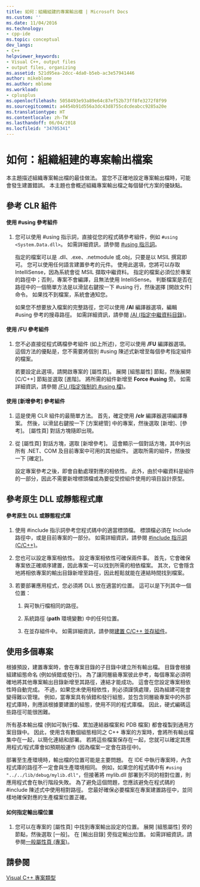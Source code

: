 ```yaml
---
title: 如何：組織組建的專案輸出檔 | Microsoft Docs
ms.custom: ''
ms.date: 11/04/2016
ms.technology:
- cpp-ide
ms.topic: conceptual
dev_langs:
- C++
helpviewer_keywords:
- Visual C++, output files
- output files, organizing
ms.assetid: 521d95ea-2dcc-4da0-b5eb-ac3e57941446
author: mikeblome
ms.author: mblome
ms.workload:
- cplusplus
ms.openlocfilehash: 5058493e93a89e64c87ef52b73ff8fe3272f8f99
ms.sourcegitcommit: a4454b91d556a3dc43d8755cdcdeabcc9285a20e
ms.translationtype: HT
ms.contentlocale: zh-TW
ms.lasthandoff: 06/04/2018
ms.locfileid: "34705341"
---
```

# <a name="how-to-organize-project-output-files-for-builds"></a>如何：組織組建的專案輸出檔案
本主題描述組織專案輸出檔的最佳做法。 當您不正確地設定專案輸出檔時，可能會發生建置錯誤。 本主題也會概述組織專案輸出檔之每個替代方案的優缺點。  
  
## <a name="referencing-clr-assemblies"></a>參考 CLR 組件  
  
#### <a name="to-reference-assemblies-with-using"></a>使用 #using 參考組件  
  
1.  您可以使用 #using 指示詞，直接從您的程式碼參考組件，例如 `#using <System.Data.dll>`。 如需詳細資訊，請參閱 [#using 指示詞](../preprocessor/hash-using-directive-cpp.md)。  
  
     指定的檔案可以是 .dll、.exe、.netmodule 或.obj，只要是以 MSIL 撰寫即可。 您可以使用任何語言建置參考的元件。 使用此選項，您將可以存取 IntelliSense，因為系統會從 MSIL 擷取中繼資料。 指定的檔案必須位於專案的路徑中；否則，專案不會編譯，且無法使用 IntelliSense。 判斷檔案是否在路徑中的一個簡單方法是以滑鼠右鍵按一下 #using 行，然後選擇 [開啟文件] 命令。 如果找不到檔案，系統會通知您。  
  
     如果您不想要放入檔案的完整路徑，您可以使用 **/AI** 編譯器選項，編輯 #using 參考的搜尋路徑。 如需詳細資訊，請參閱 [/AI (指定中繼資料目錄)](../build/reference/ai-specify-metadata-directories.md)。  
  
#### <a name="to-reference-assemblies-with-fu"></a>使用 /FU 參考組件  
  
1.  您不必直接從程式碼檔參考組件 (如上所述)，您可以使用 **/FU** 編譯器選項。 這個方法的優點是，您不需要將個別 #using 陳述式新增至每個參考指定組件的檔案。  
  
     若要設定此選項，請開啟專案的 [屬性頁]。 展開 [組態屬性] 節點，然後展開 [C/C++] 節點並選取 [進階]。 將所需的組件新增至 **Force #using** 旁。 如需詳細資訊，請參閱 [/FU (指定強制的 #using 檔)](../build/reference/fu-name-forced-hash-using-file.md)。  
  
#### <a name="to-reference-assemblies-with-add-new-reference"></a>使用 [新增參考] 參考組件  
  
1.  這是使用 CLR 組件的最簡單方法。 首先，確定使用 **/clr** 編譯器選項編譯專案。 然後，以滑鼠右鍵按一下 [方案總管] 中的專案，然後選取 [新增]、[參考]。 [屬性頁] 對話方塊隨即出現。  
  
2.  從 [屬性頁] 對話方塊，選取 [新增參考]。 這會顯示一個對話方塊，其中列出所有 .NET、COM 及目前專案中可用的其他組件。 選取所需的組件，然後按一下 [確定]。  
  
     設定專案參考之後，即會自動處理對應的相依性。 此外，由於中繼資料是組件的一部分，因此不需要新增標頭檔或為要從受控組件使用的項目設計原型。  
  
## <a name="referencing-native-dlls-or-static-libraries"></a>參考原生 DLL 或靜態程式庫  
  
#### <a name="to-reference-native-dlls-or-static-libraries"></a>參考原生 DLL 或靜態程式庫  
  
1.  使用 #include 指示詞參考您程式碼中的適當標頭檔。 標頭檔必須在 Include 路徑中，或是目前專案的一部分。 如需詳細資訊，請參閱 [#include 指示詞 (C/C++)](../preprocessor/hash-include-directive-c-cpp.md)。  
  
2.  您也可以設定專案相依性。 設定專案相依性可確保兩件事。 首先，它會確保專案依正確順序建置，因此專案一可以找到所需的相依檔案。 其次，它會隱含地將相依專案的輸出目錄新增至路徑，因此輕鬆就能在連結時間找到檔案。  
  
3.  若要部署應用程式，您必須將 DLL 放在適當的位置。 這可以是下列其中一個位置：  
  
    1.  與可執行檔相同的路徑。  
  
    2.  系統路徑 (**path** 環境變數) 中的任何位置。  
  
    3.  在並存組件中。 如需詳細資訊，請參閱[建置 C/C++ 並存組件](../build/building-c-cpp-side-by-side-assemblies.md)。  
  
## <a name="working-with-multiple-projects"></a>使用多個專案  
 根據預設，建置專案時，會在專案目錄的子目錄中建立所有輸出檔。 目錄會根據組建組態命名 (例如偵錯或發行)。 為了讓同層級專案彼此參考，每個專案必須明確地將其他專案輸出目錄新增至其路徑，連結才能成功。 這會在您設定專案相依性時自動完成。 不過，如果您未使用相依性，則必須謹慎處理，因為組建可能會變得難以管理。 例如，當專案具有偵錯和發行組態，並包含同層級專案中的外部程式庫時，則應該根據要建置的組態，使用不同的程式庫檔。 因此，硬式編碼這些路徑可能很困難。  
  
 所有基本輸出檔 (例如可執行檔、累加連結器檔案和 PDB 檔案) 都會複製到通用方案目錄中。 因此，使用含有數個組態相同之 C++ 專案的方案時，會將所有輸出檔集中在一起，以簡化連結和部署。 若將這些檔案保存在一起，您就可以確定其應用程式/程式庫會如預期般運作 (因為檔案一定會在路徑中)。  
  
 部署至生產環境時，輸出檔的位置可能是主要問題。 在 IDE 中執行專案時，內含程式庫的路徑不一定會與生產環境相同。 例如，如果您的程式碼中有 `#using "../../lib/debug/mylib.dll"`，但接著將 mylib.dll 部署到不同的相對位置，則應用程式會在執行階段失敗。 為了避免這個問題，您應該避免在程式碼的 #include 陳述式中使用相對路徑。 您最好確保必要檔案在專案建置路徑中，並同樣地確保對應的生產檔案位置正確。  
  
#### <a name="how-to-specify-where-output-files-go"></a>如何指定輸出檔位置  
  
1.  您可以在專案的 [屬性頁] 中找到專案輸出設定的位置。 展開 [組態屬性] 旁的節點，然後選取 [一般]。 在 [輸出目錄] 旁指定輸出位置。 如需詳細資訊，請參閱[一般屬性頁 (專案)](../ide/general-property-page-project.md)。  
  
## <a name="see-also"></a>請參閱  
 [Visual C++ 專案類型](../ide/visual-cpp-project-types.md)